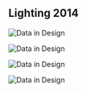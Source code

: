 ## Lighting 2014

![Data in Design](https://namjulee.github.io/njs-lab-public/project/2014-screen-lighting/2014-screen-lighting.jpg)

![Data in Design](https://namjulee.github.io/njs-lab-public/project/2014-screen-lighting/2014-screen-lighting-01.jpg)

![Data in Design](https://namjulee.github.io/njs-lab-public/project/2014-screen-lighting/2014-screen-lighting-02.jpg)

![Data in Design](https://namjulee.github.io/njs-lab-public/project/2014-screen-lighting/2014-screen-lighting-03.jpg)
